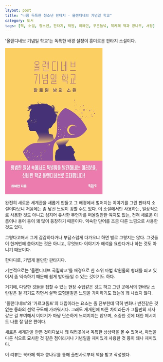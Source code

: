 ```yaml
---
layout: post
title: "나름 독특한 청소년 판타지 - 올랜디네브 기념일 학교"
category: 도서
tags: [책, 소설, 청소년, 판타지, 학원, 최혜련, 푸른들녘, 북카페 책과 콩나무, 서평]
---
```


'올랜디네브 기념일 학교'는
독특한 배경 설정이 흥미로운 판타지 소설이다.

![표지](/images/olandinev-anniversary-school-book-h480.jpg)

완전히 새로운 세계관을 새롭게 만들고
그 배경에서 벌어지는 이야기를 그린 판타지 소설이다보니
처음에는 좀 낯선 느낌이 강할 수도 있다.
이 소설에서만 사용하는,
일상적으로 사용한 것도 아니고
심지어 유사한 무언가를 떠올릴만한 여지도 없는,
전혀 새로운 이름이나 용어 등이 꽤 많이 등장하기 때문이다.
익숙한 단어를 조금 다른 느낌으로 사용한 것도 있다.

그렇다고해서 그게 갑갑하다거나 부담스럽게 다가오냐 하면
별로 그렇지는 않다.
그것들이 한꺼번에 쏟아지는 것은 아니고,
무엇보다 이야기가 해석을 요한다거나 하는 것도 아니기 때문이다.

한마디로, 가볍게 볼만한 판타지다.

기본적으로는 '올랜디네브 국립학교'를 배경으로 한
소위 마법 학원물의 형태를 띄고 있어서
좀 익숙하기 때문에 쉽게 받아들일 수 있는 것이기도 하다.

거기에, 다양한 것들을 접할 수 있는 현장 수업같은 것도 하고
그런 곳에서의 한바탕 소란같은 걸 겪기도 하면서
살짝 모험물같은 느낌을 가미하기도 했는데 꽤 나쁘지 않다.

'올랜디네브'와 '가르고돔프'의 대립이라는 요소는 좀 진부한데
딱히 변화나 반전같은 것 없눈 동화의 선악 구도에 가까워서다.
그래도 개개인에 따른 차이라든가 그들만의 서사같은 걸 부여해서
이야기가 마냥 단순하게 느껴지지는 않으며,
소중한 것에 대한 메시지도 나름 잘 담은 편이다.

새로운 세계관을 만든 것이다보니 꽤 여러곳에서 독특한 상상력을 볼 수 있어서,
마법을 다른 식으로 묘사한 것 같은 점이라거나
기념일을 재미있게 사용한 것 등이 꽤나 재미있다.



<div class="im im-info">
이 리뷰는 북카페 책과 콩나무를 통해 출판사로부터 책을 받고 작성했다.
</div>
